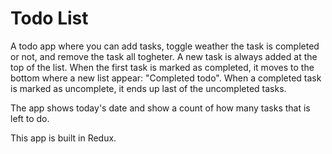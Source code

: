 # Todo List

A todo app where you can add tasks, toggle weather the task is completed or not, and remove the task all togheter. A new task is always added at the top of the list. When the first task is marked as completed, it moves to the bottom where a new list appear: "Completed todo". When a completed task is marked as uncomplete, it ends up last of the uncompleted tasks.

The app shows today's date and show a count of how many tasks that is left to do.

This app is built in Redux.
